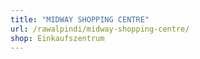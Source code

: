 ```yaml
---
title: "MIDWAY SHOPPING CENTRE"
url: /rawalpindi/midway-shopping-centre/
shop: Einkaufszentrum
---
```

